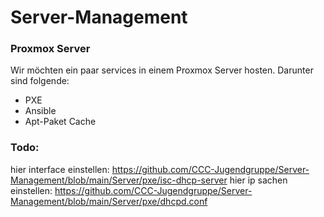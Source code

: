 # Server-Management
### Proxmox Server 
Wir möchten ein paar services in einem Proxmox Server hosten. Darunter sind folgende:

* PXE
* Ansible
* Apt-Paket Cache

### Todo:
hier interface einstellen: https://github.com/CCC-Jugendgruppe/Server-Management/blob/main/Server/pxe/isc-dhcp-server
hier ip sachen einstellen: https://github.com/CCC-Jugendgruppe/Server-Management/blob/main/Server/pxe/dhcpd.conf
